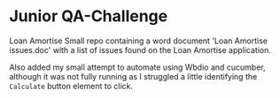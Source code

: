# Junior QA-Challenge
Loan Amortise
Small repo containing a word document 'Loan Amortise issues.doc' with a list of issues found on the Loan Amortise application.

Also added my small attempt to automate using Wbdio and cucumber, although it was not fully running as I struggled a little identifying the `Calculate` button element to click.